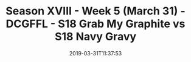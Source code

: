 ---
title: Season XVIII - Week 5 (March 31) - DCGFFL - S18 Grab My Graphite vs S18 Navy
  Gravy
teams-score:
- team: _teams/graphite.md
  score:
- team: _teams/navy.md
  score: 31
mvp: " Joe Owens (Navy), Jim Connelly (Graphite)"
game-ball: ''
sportsperson: ''
season: 16
week: 5
date: '2019-03-31T11:37:53'
pageid: season-xviii-week-5-april-1-6918-vs-6917
---
